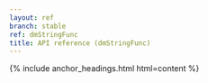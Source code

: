 ```yaml
---
layout: ref
branch: stable
ref: dmStringFunc
title: API reference (dmStringFunc)
---
```

{% include anchor_headings.html html=content %}